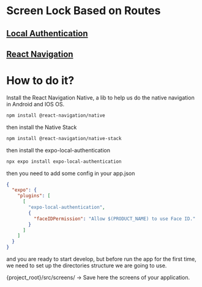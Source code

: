 # Screen Lock Based on Routes
## [Local Authentication](https://docs.expo.dev/versions/latest/sdk/local-authentication/)
## [React Navigation](https://reactnavigation.org/)

# How to do it?
Install the React Navigation Native, a lib to help us do the native navigation in Android and IOS OS. 
````bash
npm install @react-navigation/native
````

then install the Native Stack
````bash
npm install @react-navigation/native-stack
````

then install the expo-local-authentication
````bash
npx expo install expo-local-authentication
````

then you need to add some config in your app.json
````json
{
  "expo": {
    "plugins": [
      [
        "expo-local-authentication",
        {
          "faceIDPermission": "Allow $(PRODUCT_NAME) to use Face ID."
        }
      ]
    ]
  }
}

````

and you are ready to start develop, but before run the app for the first time, we need to set up the directories structure we are going to use.

{project_root}/src/screens/ -> Save here the screens of your application.

